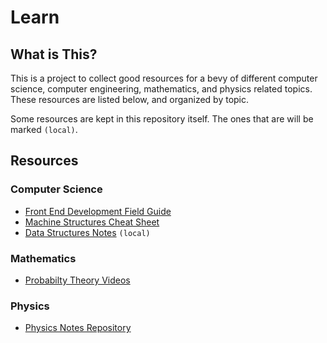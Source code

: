 # Learn

## What is This?

This is a project to collect good resources for a bevy of different computer science, computer engineering, mathematics, and physics related topics. These resources are listed below, and organized by topic.

Some resources are kept in this repository itself. The ones that are will be marked `(local)`.

## Resources

### Computer Science

- [Front End Development Field Guide][fieldguide]
- [Machine Structures Cheat Sheet][machinestructures]
- [Data Structures Notes][datastructuresnotes] `(local)`

### Mathematics

- [Probabilty Theory Videos][arbitrarylabs]

### Physics

- [Physics Notes Repository][physicsnotes]


[fieldguide]: http://fieldguide.andrewbrinker.com "The Front End Development Field Guide"
[machinestructures]: https://github.com/gtfierro/cheatsheets/tree/master/CS61C "A cheatsheet for machine structures"
[datastructuresnotes]: https://github.com/kcparashar/learn/raw/master/resources/computer-science/data-structures.pdf "Data Structures notes"
[arbitrarylabs]: http://www.youtube.com/user/ArbitraryLabs "Videos on Probability Theory"
[physicsnotes]: https://github.com/yuanchenyang/Physics-Notes "Student notes on Physics"

